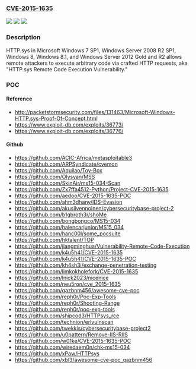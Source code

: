 ### [CVE-2015-1635](https://cve.mitre.org/cgi-bin/cvename.cgi?name=CVE-2015-1635)
![](https://img.shields.io/static/v1?label=Product&message=n%2Fa&color=blue)
![](https://img.shields.io/static/v1?label=Version&message=n%2Fa&color=blue)
![](https://img.shields.io/static/v1?label=Vulnerability&message=n%2Fa&color=brighgreen)

### Description

HTTP.sys in Microsoft Windows 7 SP1, Windows Server 2008 R2 SP1, Windows 8, Windows 8.1, and Windows Server 2012 Gold and R2 allows remote attackers to execute arbitrary code via crafted HTTP requests, aka "HTTP.sys Remote Code Execution Vulnerability."

### POC

#### Reference
- http://packetstormsecurity.com/files/131463/Microsoft-Windows-HTTP.sys-Proof-Of-Concept.html
- https://www.exploit-db.com/exploits/36773/
- https://www.exploit-db.com/exploits/36776/

#### Github
- https://github.com/ACIC-Africa/metasploitable3
- https://github.com/ARPSyndicate/cvemon
- https://github.com/Aquilao/Toy-Box
- https://github.com/Olysyan/MSS
- https://github.com/SkinAir/ms15-034-Scan
- https://github.com/Zx7ffa4512-Python/Project-CVE-2015-1635
- https://github.com/aedoo/CVE-2015-1635-POC
- https://github.com/ahm3dhany/IDS-Evasion
- https://github.com/akusilvennoinen/cybersecuritybase-project-2
- https://github.com/b1gbroth3r/shoMe
- https://github.com/bongbongco/MS15-034
- https://github.com/halencarjunior/MS15_034
- https://github.com/hanc00l/some_pocsuite
- https://github.com/hktalent/TOP
- https://github.com/jiangminghua/Vulnerability-Remote-Code-Execution
- https://github.com/k4u5h41/CVE-2015-1635
- https://github.com/k4u5h41/CVE-2015-1635-POC
- https://github.com/kh4sh3i/exchange-penetration-testing
- https://github.com/limkokholefork/CVE-2015-1635
- https://github.com/lnick2023/nicenice
- https://github.com/neu5ron/cve_2015-1635
- https://github.com/qazbnm456/awesome-cve-poc
- https://github.com/reph0r/Poc-Exp-Tools
- https://github.com/reph0r/Shooting-Range
- https://github.com/reph0r/poc-exp-tools
- https://github.com/shipcod3/HTTPsys_rce
- https://github.com/technion/erlvulnscan
- https://github.com/twekkis/cybersecuritybase-project2
- https://github.com/u0pattern/Remove-IIS-RIIS
- https://github.com/w01ke/CVE-2015-1635-POC
- https://github.com/wiredaem0n/chk-ms15-034
- https://github.com/xPaw/HTTPsys
- https://github.com/xbl3/awesome-cve-poc_qazbnm456


